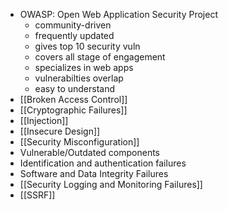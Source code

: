 - OWASP: Open Web Application Security Project
	- community-driven
	- frequently updated
	- gives top 10 security vuln
	- covers all stage of engagement
	- specializes in web apps
	- vulnerabilties overlap
	- easy to understand
- [[Broken Access Control]]
- [[Cryptographic Failures]]
- [[Injection]]
- [[Insecure Design]]
- [[Security Misconfiguration]]
- Vulnerable/Outdated components
- Identification and authentication failures
- Software and Data Integrity Failures
- [[Security Logging and Monitoring Failures]]
- [[SSRF]]
